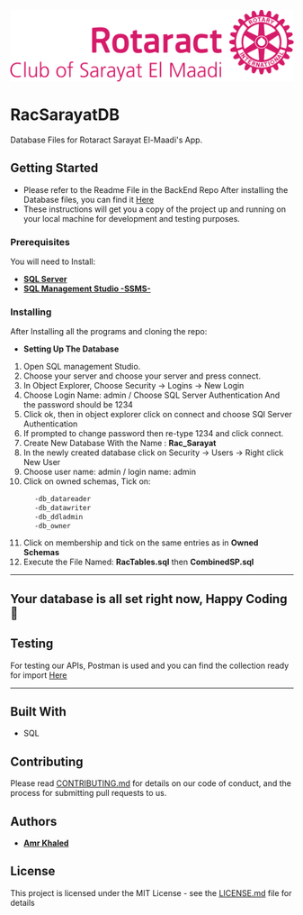 ![Rotaract Sarayat El-Maadi's Logo](https://github.com/amrkh97/RacSarayatBackEnd/blob/master/RAC%20SARAYAT%20LOGO%202018-02.png)
# RacSarayatDB

Database Files for Rotaract Sarayat El-Maadi's App.

## Getting Started

* Please refer to the Readme File in the BackEnd Repo After installing the Database files, you can find it [Here](https://github.com/amrkh97/RacSarayatBackEnd/blob/master/README.md)
* These instructions will get you a copy of the project up and running on your local machine for development and testing purposes.

### Prerequisites

You will need to Install:

* **[SQL Server](https://www.microsoft.com/en-us/sql-server/sql-server-downloads)**
* **[SQL Management Studio -SSMS-](https://docs.microsoft.com/ar-sa/sql/ssms/download-sql-server-management-studio-ssms?view=sql-server-2017)**

### Installing

After Installing all the programs and cloning the repo:

* **Setting Up The Database**
1. Open SQL management Studio.
2. Choose your server and choose your server and press connect.
3. In Object Explorer, Choose Security -> Logins -> New Login
4. Choose Login Name: admin / Choose SQL Server Authentication And the password should be 1234
5. Click ok, then in object explorer click on connect and choose SQl Server Authentication
6. If prompted to change password then re-type 1234 and click connect.
7. Create New Database With the Name : **Rac_Sarayat**
8. In the newly created database click on Security -> Users -> Right click New User
9. Choose user name: admin / login name: admin
10. Click on owned schemas, Tick on:

```
      -db_datareader
      -db_datawriter
      -db_ddladmin
      -db_owner
```

11. Click on membership and tick on the same entries as in **Owned Schemas**
12. Execute the File Named: **RacTables.sql** then **CombinedSP.sql**

---
**Your database is all set right now, Happy Coding :revolving_hearts:**
---

## Testing

For testing our APIs, Postman is used and you can find the collection ready for import [Here](https://github.com/amrkh97/RacSarayatDB/blob/master/Rotaract.postman_collection.json)

---
## Built With

* SQL

## Contributing

Please read [CONTRIBUTING.md](https://github.com/amrkh97/RacSarayatDB/blob/master/CONTRIBUTING.md) for details on our code of conduct, and the process for submitting pull requests to us.

## Authors

* **[Amr Khaled](https://www.linkedin.com/in/amrkh97/)** 

## License

This project is licensed under the MIT License - see the [LICENSE.md](https://github.com/amrkh97/RacSarayatBackEnd/blob/master/LICENSE) file for details
